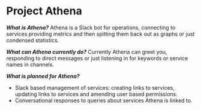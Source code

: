 # Project Athena

**_What is Athena?_**
Athena is a Slack bot for operations, connecting to services providing metrics and then spitting them back out as graphs or just condensed statistics.

**_What can Athena currently do?_**
Currently Athena can greet you, responding to direct messages or just listening in for keywords or service names in channels.

**_What is planned for Athena?_**
+ Slack based management of services: creating links to services, updating links to services and amending user based permissions.
+ Conversational responses to queries about services Athena is linked to.


